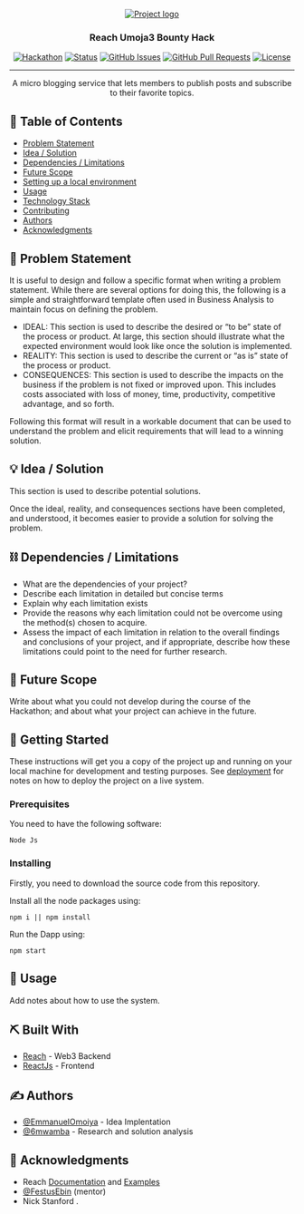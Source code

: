 <p align="center">
  <a href="" rel="noopener">
 <img src="https://docs.reach.sh/assets/logo.png" alt="Project logo"></a>
</p>
<h3 align="center">Reach Umoja3 Bounty Hack</h3>

<div align="center">

[![Hackathon](https://img.shields.io/badge/hackathon-name-orange.svg)](https://events.reach.sh/decentralized-umoja-3)
[![Status](https://img.shields.io/badge/status-active-success.svg)]()
[![GitHub Issues](https://img.shields.io/github/issues/EmmanuelOmoiya/The-Documentation-Compendium.svg)](https://github.com/EmmanuelOmoiya/MicroBlog-Umoja3/issues)
[![GitHub Pull Requests](https://img.shields.io/github/issues-pr/kylelobo/The-Documentation-Compendium.svg)](https://github.com/EmmanuelOmoiya/MicroBlog-Umoja3/pulls)
[![License](https://img.shields.io/badge/license-MIT-blue.svg)](LICENSE.md)

</div>

---

<p align="center"> A micro blogging service that lets members to publish posts and subscribe to their favorite topics.
    <br> 
</p>

## 📝 Table of Contents

- [Problem Statement](#problem_statement)
- [Idea / Solution](#idea)
- [Dependencies / Limitations](#limitations)
- [Future Scope](#future_scope)
- [Setting up a local environment](#getting_started)
- [Usage](#usage)
- [Technology Stack](#tech_stack)
- [Contributing](../CONTRIBUTING.md)
- [Authors](#authors)
- [Acknowledgments](#acknowledgments)

## 🧐 Problem Statement <a name = "problem_statement"></a>

It is useful to design and follow a specific format when writing a problem statement. While there are several options
for doing this, the following is a simple and straightforward template often used in Business Analysis to maintain
focus on defining the problem.

- IDEAL: This section is used to describe the desired or “to be” state of the process or product. At large, this section
  should illustrate what the expected environment would look like once the solution is implemented.
- REALITY: This section is used to describe the current or “as is” state of the process or product.
- CONSEQUENCES: This section is used to describe the impacts on the business if the problem is not fixed or improved upon.
  This includes costs associated with loss of money, time, productivity, competitive advantage, and so forth.

Following this format will result in a workable document that can be used to understand the problem and elicit
requirements that will lead to a winning solution.

## 💡 Idea / Solution <a name = "idea"></a>

This section is used to describe potential solutions.

Once the ideal, reality, and consequences sections have been
completed, and understood, it becomes easier to provide a solution for solving the problem.

## ⛓️ Dependencies / Limitations <a name = "limitations"></a>

- What are the dependencies of your project?
- Describe each limitation in detailed but concise terms
- Explain why each limitation exists
- Provide the reasons why each limitation could not be overcome using the method(s) chosen to acquire.
- Assess the impact of each limitation in relation to the overall findings and conclusions of your project, and if
  appropriate, describe how these limitations could point to the need for further research.

## 🚀 Future Scope <a name = "future_scope"></a>

Write about what you could not develop during the course of the Hackathon; and about what your project can achieve
in the future.

## 🏁 Getting Started <a name = "getting_started"></a>

These instructions will get you a copy of the project up and running on your local machine for development
and testing purposes. See [deployment](#deployment) for notes on how to deploy the project on a live system.

### Prerequisites

You need to have the following software:

```
Node Js
```

### Installing

Firstly, you need to download the source code from this repository.
 
Install all the node packages using:

```
npm i || npm install
```

Run the Dapp using:

```
npm start
```

## 🎈 Usage <a name="usage"></a>

Add notes about how to use the system.

## ⛏️ Built With <a name = "tech_stack"></a>

- [Reach](https://docs.reach.sh/) - Web3 Backend
- [ReactJs](https://reactjs.org/) - Frontend

## ✍️ Authors <a name = "authors"></a>

- [@EmmanuelOmoiya](https://github.com/EmmanuelOmoiya) - Idea Implentation
- [@6mwamba](https://github.com/6mwamba) - Research and solution analysis


## 🎉 Acknowledgments <a name = "acknowledgments"></a>

- Reach [Documentation](https://docs.reach.sh) and [Examples](https://github.com/reach-sh/reach-lang/tree/master/examples)
- [@FestusEbin](https://github.com/FestusEbin) (mentor)
- Nick Stanford .
